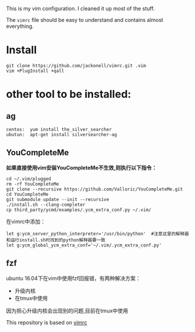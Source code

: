 This is my vim configuration. I cleaned it up most of the stuff.

The `vimrc` file should be easy to understand and contains almost everything.

# Install

```
git clone https://github.com/jackonell/vimrc.git .vim
vim +PlugInstall +qall
```
# other tool to be installed:

## ag
```
centos:  yum install the_silver_searcher
ubutun:  apt-get install silversearcher-ag
```

## YouCompleteMe
**如果直接使用vim安装YouCompleteMe不生效,则执行以下指令：**
```
cd ~/.vim/plugged
rm -rf YouCompleteMe
git clone --recursive https://github.com/Valloric/YouCompleteMe.git
cd YouCompleteMe
git submodule update --init --recursive
./install.sh --clang-completer
cp third_party/ycmd/examples/.ycm_extra_conf.py ~/.vim/
```
在vimrc中添加：
```
let g:ycm_server_python_interpreter='/usr/bin/python'  #注意这里的解释器和运行install.sh时找到的python解释器要一致
let g:ycm_global_ycm_extra_conf='~/.vim/.ycm_extra_conf.py'
```

## fzf
ubuntu 16.04下在vim中使用fzf回报错，有两种解决方案：
- 升级内核
- 在tmux中使用

因为担心升级内核会出现别的问题,目前在tmux中使用

This repository is based on [vimrc](https://gitlab.esy.fun/yogsototh/vimrc.git)
